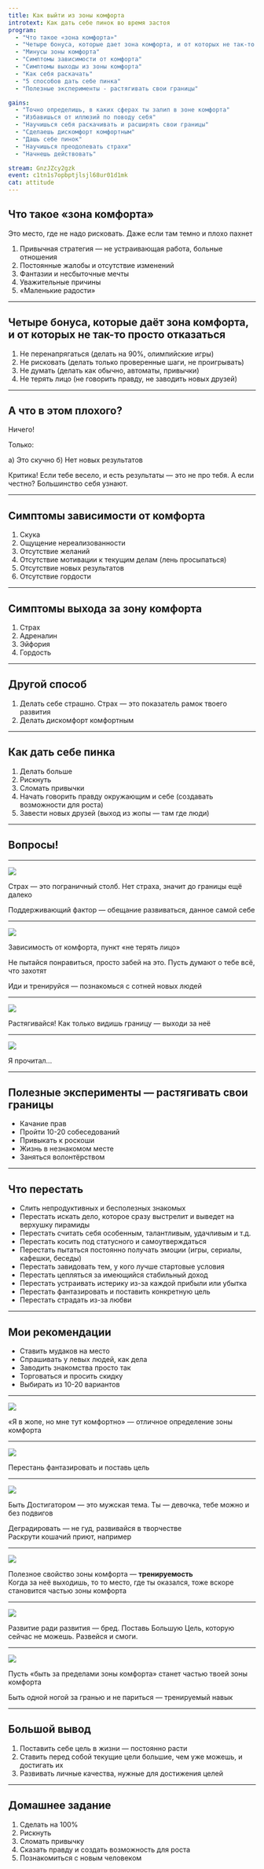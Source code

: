 ```yaml
---
title: Как выйти из зоны комфорта
introtext: Как дать себе пинок во время застоя
program:
  - "Что такое «зона комфорта»"
  - "Четыре бонуса, которые дает зона комфорта, и от которых не так-то просто отказаться"
  - "Минусы зоны комфорта"
  - "Симптомы зависимости от комфорта"
  - "Симптомы выходы из зоны комфорта"
  - "Как себя раскачать"
  - "5 способов дать себе пинка"
  - "Полезные эксперименты - растягивать свои границы"

gains:
  - "Точно определишь, в каких сферах ты залип в зоне комфорта"
  - "Избавишься от иллюзий по поводу себя"
  - "Научишься себя раскачивать и расширять свои границы"
  - "Сделаешь дискомфорт комфортным"
  - "Дашь себе пинок"
  - "Научишься преодолевать страхи"
  - "Начнешь действовать"

stream: GnzJZcy2gzk
event: c1tn1s7opbptjlsjl68ur01d1mk
cat: attitude
---
```


## Что такое «зона комфорта»

Это место, где не надо рисковать. Даже если там темно и плохо пахнет

1. Привычная стратегия — не устраивающая работа, больные отношения
1. Постоянные жалобы и отсутствие изменений
1. Фантазии и несбыточные мечты
1. Уважительные причины
1. «Маленькие радости»

----

## Четыре бонуса, которые даёт зона комфорта, и от которых не так-то просто отказаться

1. Не перенапрягаться (делать на 90%, олимпийские игры)
2. Не рисковать (делать только проверенные шаги, не проигрывать)
3. Не думать (делать как обычно, автоматы, привычки)
4. Не терять лицо (не говорить правду, не заводить новых друзей)

----

## А что в этом плохого?

Ничего!

Только:

а) Это скучно
б) Нет новых результатов

Критика! Если тебе весело, и есть результаты — это не про тебя. А если честно? Большинство себя узнают.

----

## Симптомы зависимости от комфорта

1. Скука
2. Ощущение нереализованности
3. Отсутствие желаний
4. Отсутствие мотивации к текущим делам (лень просыпаться)
5. Отсутствие новых результатов
6. Отсутствие гордости

----

## Симптомы выхода за зону комфорта

1. Страх
2. Адреналин
3. Эйфория
4. Гордость

----

## Другой способ

1. Делать себе страшно. Страх — это показатель рамок твоего развития
2. Делать дискомфорт комфортным

----

## Как дать себе пинка

1. Делать больше
2. Рискнуть
3. Сломать привычки
4. Начать говорить правду окружающим и себе (создавать возможности для роста)
5. Завести новых друзей (выход из жопы — там где люди)

----

## Вопросы!

----

![](/images/episode/2016-08-03-comfort-zone/01.jpg)

Страх — это пограничный столб. Нет страха, значит до границы ещё далеко

Поддерживающий фактор — обещание развиваться, данное самой себе

----

![](/images/episode/2016-08-03-comfort-zone/02.jpg)

Зависимость от комфорта, пункт «не терять лицо»

Не пытайся понравиться, просто забей на это. Пусть думают о тебе всё, что захотят

Иди и тренируйся — познакомься с сотней новых людей

----

![](/images/episode/2016-08-03-comfort-zone/03.jpg)

Растягивайся! Как только видишь границу — выходи за неё

----

![](/images/episode/2016-08-03-comfort-zone/04.jpg)

Я прочитал...

----

## Полезные эксперименты — растягивать свои границы

- Качание прав
- Пройти 10-20 собеседований
- Привыкать к роскоши
- Жизнь в незнакомом месте
- Заняться волонтёрством

----

## Что перестать

- Слить непродуктивных и бесполезных знакомых
- Перестать искать дело, которое сразу выстрелит и выведет на верхушку пирамиды
- Перестать считать себя особенным, талантливым, удачливым и т.д.
- Перестать косить под статусного и самоутверждаться
- Перестать пытаться постоянно получать эмоции (игры, сериалы, кафешки, беседы)
- Перестать завидовать тем, у кого лучше стартовые условия
- Перестать цепляться за имеющийся стабильный доход
- Перестать устраивать истерику из-за каждой прибыли или убытка
- Перестать фантазировать и поставить конкретную цель
- Перестать страдать из-за любви

----

## Мои рекомендации

- Ставить мудаков на место
- Спрашивать у левых людей, как дела
- Заводить знакомства просто так
- Торговаться и просить скидку
- Выбирать из 10-20 вариантов

----

![](/images/episode/2016-08-03-comfort-zone/05.jpg)

«Я в жопе, но мне тут комфортно» — отличное определение зоны комфорта

----

![](/images/episode/2016-08-03-comfort-zone/06.jpg)

Перестань фантазировать и поставь цель

----

![](/images/episode/2016-08-03-comfort-zone/07.jpg)

Быть Достигатором — это мужская тема. Ты — девочка, тебе можно и без подвигов

Деградировать — не гуд, развивайся в творчестве  
Раскрути кошачий приют, например

----

![](/images/episode/2016-08-03-comfort-zone/08.jpg)

Полезное свойство зоны комфорта — **тренируемость**  
Когда за неё выходишь, то то место, где ты оказался, тоже вскоре становится частью зоны комфорта

----

![](/images/episode/2016-08-03-comfort-zone/09.jpg)

Развитие ради развития — бред. Поставь Большую Цель, которую сейчас не можешь.
Развейся и смоги.

----

![](/images/episode/2016-08-03-comfort-zone/10.jpg)

Пусть «быть за пределами зоны комфорта» станет частью твоей зоны комфорта

Быть одной ногой за гранью и не париться — тренируемый навык

----

## Большой вывод

1. Поставить себе цель в жизни — постоянно расти
2. Ставить перед собой текущие цели большие, чем уже можешь, и достигать их
3. Развивать личные качества, нужные для достижения целей

----

## Домашнее задание

1. Сделать на 100%
2. Рискнуть
3. Сломать привычку
4. Сказать правду и создать возможность для роста
5. Познакомиться с новым человеком
